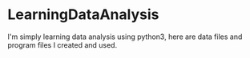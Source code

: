 # LearningDataAnalysis
I'm simply learning data analysis using python3, here are data files and program files I created and used.
